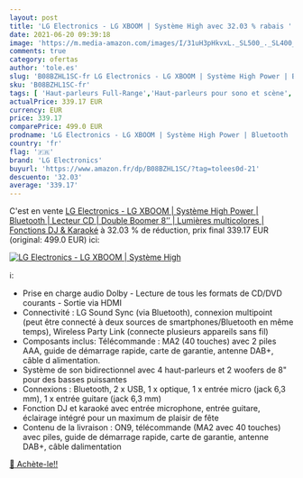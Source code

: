 ```yaml
---
layout: post
title: 'LG Electronics - LG XBOOM | Système High avec 32.03 % rabais '
date: 2021-06-20 09:39:18
image: 'https://m.media-amazon.com/images/I/31uH3pHkvxL._SL500_._SL400_.jpg'
comments: true
category: ofertas
author: 'tole.es'
slug: 'B08BZHL1SC-fr LG Electronics - LG XBOOM | Système High Power | Bluetooth...'
sku: 'B08BZHL1SC-fr'
tags: [ 'Haut-parleurs Full-Range','Haut-parleurs pour sono et scène','Instruments de musique','Instruments de musique et Sono','Matériel de sonorisation et de scène','lg electronics', ]
actualPrice: 339.17 EUR
currency: EUR
price: 339.17
comparePrice: 499.0 EUR
prodname: 'LG Electronics - LG XBOOM | Système High Power | Bluetooth | Lecteur CD | Double Boomer 8’’ | Lumières multicolores | Fonctions DJ & Karaoké'
country: 'fr'
flag: '🇫🇷'
brand: 'LG Electronics'
buyurl: 'https://www.amazon.fr/dp/B08BZHL1SC/?tag=tolees0d-21'
descuento: '32.03'
average: '339.17'
---
```


C'est en vente [LG Electronics - LG XBOOM | Système High Power | Bluetooth | Lecteur CD | Double Boomer 8’’ | Lumières multicolores | Fonctions DJ & Karaoké](https://www.amazon.fr/dp/B08BZHL1SC/?tag=tolees0d-21)  à  32.03 % de réduction, prix final  339.17 EUR (original: 499.0 EUR) ici:

[![LG Electronics - LG XBOOM | Système High](https://m.media-amazon.com/images/I/31uH3pHkvxL._SL500_._SL400_.jpg)](https://www.amazon.fr/dp/B08BZHL1SC/?tag=tolees0d-21)

ℹ️:

- Prise en charge audio Dolby - Lecture de tous les formats de CD/DVD courants - Sortie via HDMI
- Connectivité : LG Sound Sync (via Bluetooth), connexion multipoint (peut être connecté à deux sources de smartphones/Bluetooth en même temps), Wireless Party Link (connecte plusieurs appareils sans fil)
- Composants inclus: Télécommande : MA2 (40 touches) avec 2 piles AAA, guide de démarrage rapide, carte de garantie, antenne DAB+, câble d alimentation.
- Système de son bidirectionnel avec 4 haut-parleurs et 2 woofers de 8" pour des basses puissantes
- Connexions : Bluetooth, 2 x USB, 1 x optique, 1 x entrée micro (jack 6,3 mm), 1 x entrée guitare (jack 6,3 mm)
- Fonction DJ et karaoké avec entrée microphone, entrée guitare, éclairage intégré pour un maximum de plaisir de fête
- Contenu de la livraison : ON9, télécommande (MA2 avec 40 touches) avec piles, guide de démarrage rapide, carte de garantie, antenne DAB+, câble dalimentation

[🛒 Achète-le!!](https://www.amazon.fr/dp/B08BZHL1SC/?tag=tolees0d-21)
